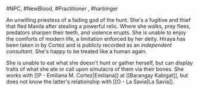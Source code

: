#NPC, #NewBlood, #Practitioner , #harbinger

An unwilling priestess of a fading god of the hunt. She's a fugitive and thief that fled Manila after stealing a powerful relic. Where she walks, prey flees, predators sharpen their teeth, and violence erupts. She is unable to enjoy the comforts of modern life, a limitation enforced by her deity. Hiraya has been taken in by Cortez and is publicly recorded as an *independent consultant*. She's happy to be treated like a human again.

She is unable to eat what she doesn't hunt or gather herself, but can display traits of what she ate or call upon simulacra of them via their bones. She works with [[P - Emiliana M. Cortez|Emiliana]] at [[Barangay Kabigat]], but does not know the latter's relationship with [[O - La Savia|La Savia]].